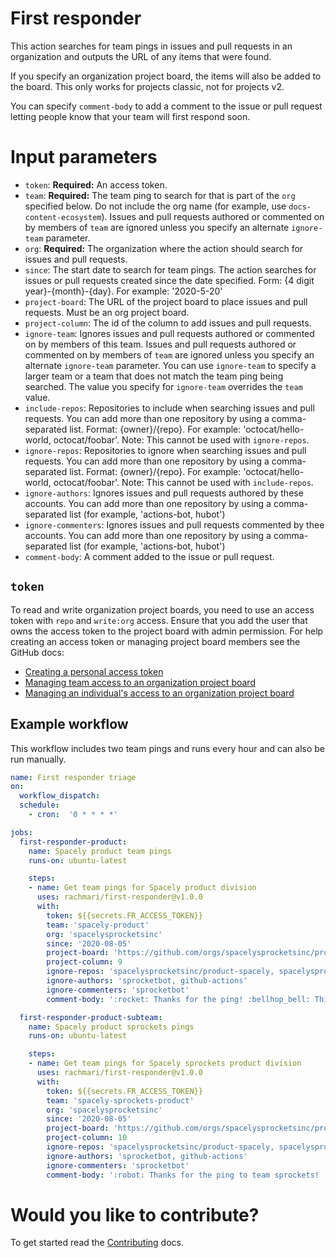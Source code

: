 # First responder

This action searches for team pings in issues and pull requests in an organization and outputs the URL of any items that were found.

If you specify an organization project board, the items will also be added to the board. This only works for projects classic, not for projects v2.

You can specify `comment-body` to add a comment to the issue or pull request letting people know that your team will first respond soon.

# Input parameters

- `token`: **Required:** An access token.
- `team`: **Required:** The team ping to search for that is part of the `org` specified below. Do not include the org name (for example, use `docs-content-ecosystem`). Issues and pull requests authored or commented on by members of `team` are ignored unless you specify an alternate `ignore-team` parameter.
- `org`: **Required:** The organization where the action should search for issues and pull requests.
- `since`: The start date to search for team pings. The action searches for issues or pull requests created since the date specified. Form: {4 digit year}-{month}-{day}. For example: '2020-5-20'
- `project-board`: The URL of the project board to place issues and pull requests. Must be an org project board.
- `project-column`: The id of the column to add issues and pull requests.
- `ignore-team`: Ignores issues and pull requests authored or commented on by members of this team. Issues and pull requests authored or commented on by members of `team` are ignored unless you specify an alternate `ignore-team` parameter. You can use `ignore-team` to specify a larger team or a team that does not match the team ping being searched. The value you specify for `ignore-team` overrides the `team` value.
- `include-repos`: Repositories to include when searching issues and pull requests. You can add more than one repository by using a comma-separated list. Format: {owner}/{repo}. For example: 'octocat/hello-world, octocat/foobar'. Note: This cannot be used with `ignore-repos`.
- `ignore-repos`: Repositories to ignore when searching issues and pull requests. You can add more than one repository by using a comma-separated list. Format: {owner}/{repo}. For example: 'octocat/hello-world, octocat/foobar'. Note: This cannot be used with `include-repos`.
- `ignore-authors`: Ignores issues and pull requests authored by these accounts. You can add more than one repository by using a comma-separated list (for example, 'actions-bot, hubot')
- `ignore-commenters`: Ignores issues and pull requests commented by thee accounts. You can add more than one repository by using a comma-separated list (for example, 'actions-bot, hubot')
- `comment-body`: A comment added to the issue or pull request.

## `token`

To read and write organization project boards, you need to use an access token with `repo` and `write:org` access. Ensure that you add the user that owns the access token to the project board with admin permission. For help creating an access token or managing project board members see the GitHub docs:
- [Creating a personal access token](https://docs.github.com/en/github/authenticating-to-github/creating-a-personal-access-token#creating-a-token)
- [Managing team access to an organization project board](https://docs.github.com/en/github/setting-up-and-managing-organizations-and-teams/managing-team-access-to-an-organization-project-board)
- [Managing an individual's access to an organization project board](https://docs.github.com/en/github/setting-up-and-managing-organizations-and-teams/managing-an-individuals-access-to-an-organization-project-board)


## Example workflow

This workflow includes two team pings and runs every hour and can also be run manually.

```yml
name: First responder triage
on:
  workflow_dispatch:
  schedule:
    - cron:  '0 * * * *'

jobs:
  first-responder-product:
    name: Spacely product team pings
    runs-on: ubuntu-latest

    steps:
    - name: Get team pings for Spacely product division
      uses: rachmari/first-responder@v1.0.0
      with:
        token: ${{secrets.FR_ACCESS_TOKEN}}
        team: 'spacely-product'
        org: 'spacelysprocketsinc'
        since: '2020-08-05'
        project-board: 'https://github.com/orgs/spacelysprocketsinc/projects/1'
        project-column: 9
        ignore-repos: 'spacelysprocketsinc/product-spacely, spacelysprocketsinc/product-spacely-sprockets'
        ignore-authors: 'sprocketbot, github-actions'
        ignore-commenters: 'sprocketbot'
        comment-body: ':rocket: Thanks for the ping! :bellhop_bell: This issue was added to our first-responder project board. A team member will be along shortly to review this issue.'

  first-responder-product-subteam:
    name: Spacely product sprockets pings
    runs-on: ubuntu-latest

    steps:
    - name: Get team pings for Spacely sprockets product division
      uses: rachmari/first-responder@v1.0.0
      with:
        token: ${{secrets.FR_ACCESS_TOKEN}}
        team: 'spacely-sprockets-product'
        org: 'spacelysprocketsinc'
        since: '2020-08-05'
        project-board: 'https://github.com/orgs/spacelysprocketsinc/projects/1'
        project-column: 10
        ignore-repos: 'spacelysprocketsinc/product-spacely, spacelysprocketsinc/product-spacely-sprockets'
        ignore-authors: 'sprocketbot, github-actions'
        ignore-commenters: 'sprocketbot'
        comment-body: ':robot: Thanks for the ping to team sprockets! :bellhop_bell: This issue was added to our first-responder project board. A team member will be along shortly to review this issue.'

```

# Would you like to contribute?

To get started read the [Contributing](./CONTRIBUTING.md) docs.
